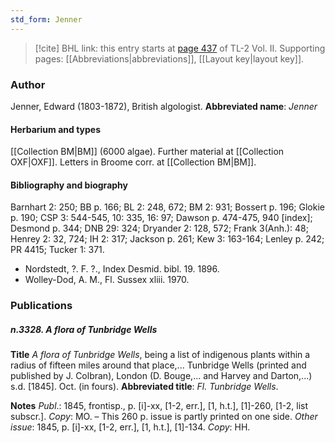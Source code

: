 ```yaml
---
std_form: Jenner
---
```


> [!cite] BHL link: this entry starts at [page 437](https://www.biodiversitylibrary.org/page/33068679) of TL-2 Vol. II.
> Supporting pages: [[Abbreviations|abbreviations]], [[Layout key|layout key]].

### Author

Jenner, Edward (1803-1872), British algologist. 
**Abbreviated name**: *Jenner*

#### Herbarium and types

[[Collection BM|BM]] (6000 algae). Further material at [[Collection OXF|OXF]]. Letters in Broome corr. at [[Collection BM|BM]].

#### Bibliography and biography

Barnhart 2: 250; BB p. 166; BL 2: 248, 672; BM 2: 931; Bossert p. 196; Glokie p. 190; CSP 3: 544-545, 10: 335, 16: 97; Dawson p. 474-475, 940 \[index\]; Desmond p. 344; DNB 29: 324; Dryander 2: 128, 572; Frank 3(Anh.): 48; Henrey 2: 32, 724; IH 2: 317; Jackson p. 261; Kew 3: 163-164; Lenley p. 242; PR 4415; Tucker 1: 371.
- Nordstedt, ?. F. ?., Index Desmid. bibl. 19. 1896.
- Wolley-Dod, A. M., Fl. Sussex xliii. 1970.

### Publications

##### n.3328. A flora of Tunbridge Wells

**Title**
*A flora of Tunbridge Wells*, being a list of indigenous plants within a radius of fifteen miles around that place,... Tunbridge Wells (printed and published by J. Colbran), London (D. Bouge,... and Harvey and Darton,...) s.d. \[1845\]. Oct. (in fours).
**Abbreviated title**: *Fl. Tunbridge Wells*.

**Notes**
*Publ*.: 1845, frontisp., p. \[i\]-xx, \[1-2, err.\], \[1, h.t.\], \[1\]-260, \[1-2, list subscr.\]. *Copy*: MO. – This 260 p. issue is partly printed on one side.
*Other issue*: 1845, p. \[i\]-xx, \[1-2, err.\], \[1, h.t.\], \[1\]-134. *Copy*: HH.

